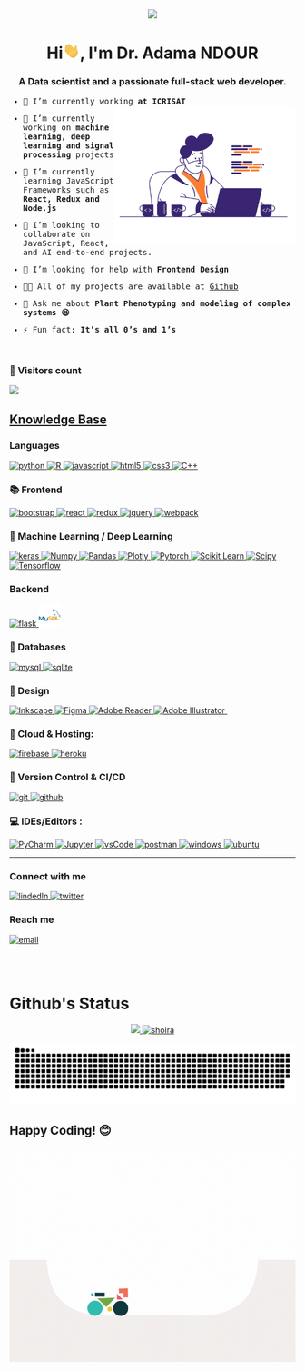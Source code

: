 <div align="center">
  <img height="auto" src="./img/davinci.png"/>
  <h1>Hi<img width="30rem" src="./img/waving.gif">, I'm Dr. Adama NDOUR</h1>
  <h3>A Data scientist and a passionate full-stack web developer.</h3>
</div>

<div>
  <samp>

- 🌱 I’m currently working **at ICRISAT** <img align="right" style="width:20rem; height:auto" src="./img/code-dev2.gif"/>

- 🔭 I’m currently working on **machine learning, deep learning and signal processing** projects

- 🌱 I’m currently learning JavaScript Frameworks such as **React, Redux and Node.js** 

- 👯 I’m looking to collaborate on JavaScript, React, and AI end-to-end projects.

- 🤝 I’m looking for help with **Frontend Design**

- 👨‍💻 All of my projects are available at [Github](https://github.com/adamavip)

- 💬 Ask me about **Plant Phenotyping and modeling of complex systems 😆**

- ⚡ Fun fact: **It’s all 0’s and 1’s**
  </samp>
</div>

<!--
**adamavip/adamavip** is a ✨ _special_ ✨ repository because its `README.md` (this file) appears on your GitHub profile.

Here are some ideas to get you started:

- 🔭 I’m currently working on ...
- 🌱 I’m currently learning ...
- 👯 I’m looking to collaborate on ...
- 🤔 I’m looking for help with ...
- 💬 Ask me about ...
- 📫 How to reach me: ...
- 😄 Pronouns: ...
- ⚡ Fun fact: ...
-->

<br />
<h3> 👱 Visitors count </h3>
<img src="https://profile-counter.glitch.me/adamavip/count.svg" />
<p>
<h2><u><b>Knowledge Base</b></u></h2>

<h3>Languages</h3>
<p>
  <a href="https://www.learnpython.org/" target="_blank"> 
    <img src="https://img.shields.io/badge/Python-3776AB?style=for-the-badge&logo=python&logoColor=white"
      alt="python"/> 
  </a>
  <a href="https://www.w3schools.com/r/" target="_blank">
    <img src="https://img.shields.io/badge/R-276DC3?style=for-the-badge&logo=r&logoColor=white"
    alt="R">
  </a>
  <a href="https://developer.mozilla.org/en-US/docs/Web/JavaScript" target="_blank"> 
    <img src="https://img.shields.io/badge/Javascript-F7DF1E.svg?style=for-the-badge&logo=javascript&logoColor=black"
      alt="javascript"/> 
  </a>
  <a href="https://www.w3.org/html/" target="_blank"> 
    <img src="https://img.shields.io/badge/html-E34F26.svg?style=for-the-badge&logo=html5&logoColor=white"
      alt="html5"/> 
  </a>
  <a href="https://www.w3schools.com/css/" target="_blank">
    <img src="https://img.shields.io/badge/css-1572B6.svg?style=for-the-badge&logo=css3&logoColor=white"
      alt="css3"/>
  </a>
   <a href="https://www.learncpp.com/" target="_blank">
    <img src="https://img.shields.io/badge/C%2B%2B-00599C?style=for-the-badge&logo=c%2B%2B&logoColor=white"
      alt="C++"/>
  </a>
</p>
<p>
<h3>📚 Frontend</h3>
</p>
<p>
      <a href="https://getbootstrap.com" target="_blank">
    <img src="https://img.shields.io/badge/bootstrap-7952B3.svg?style=for-the-badge&logo=bootstrap&logoColor=white"
      alt="bootstrap"/>
  </a>
  <a href="https://reactjs.org/" target="_blank"> 
    <img src="https://img.shields.io/badge/reactjs-61DAFB.svg?style=for-the-badge&logo=react&logoColor=black"
      alt="react"/> 
  </a>
  <a href="https://redux.js.org" target="_blank"> 
    <img src="https://img.shields.io/badge/redux-764ABC.svg?style=for-the-badge&logo=redux&logoColor=white" alt="redux"/> 
  </a> 
  <a href="https://jquery.com/" target="_blank">
    <img src="https://img.shields.io/badge/jquery-0769AD.svg?style=for-the-badge&logo=jquery&logoColor=white" alt="jquery"/> 
  </a>
  <a href="https://webpack.js.org" target="_blank">
    <img src="https://img.shields.io/badge/webpack-8DD6F9.svg?style=for-the-badge&logo=webpack&logoColor=black"
      alt="webpack"/>
  </a>
</p>

### 🍗 Machine Learning / Deep Learning
 <a href="#">
    <img src="https://img.shields.io/badge/Keras-%23D00000.svg?style=for-the-badge&logo=Keras&logoColor=whitehttps://img.shields.io/badge/webpack-8DD6F9.svg?style=for-the-badge&logo=webpack&logoColor=black"
      alt="keras"/>
  </a>
  <a href="#">
    <img src="https://img.shields.io/badge/numpy-%23013243.svg?style=for-the-badge&logo=numpy&logoColor=white"
      alt="Numpy"/>
  </a>
  <a href="#">
    <img src="https://img.shields.io/badge/pandas-%23150458.svg?style=for-the-badge&logo=pandas&logoColor=white"
      alt="Pandas"/>
  </a>
  <a href="#">
    <img src="https://img.shields.io/badge/Plotly-%233F4F75.svg?style=for-the-badge&logo=plotly&logoColor=white"
      alt="Plotly"/>
  </a>
  <a href="#">
    <img src="https://img.shields.io/badge/PyTorch-%23EE4C2C.svg?style=for-the-badge&logo=PyTorch&logoColor=white"
      alt="Pytorch"/>
  </a>
  <a href="#">
    <img src="https://img.shields.io/badge/scikit--learn-%23F7931E.svg?style=for-the-badge&logo=scikit-learn&logoColor=white"
      alt="Scikit Learn"/>
  </a>
  <a href="#">
    <img src="https://img.shields.io/badge/SciPy-%230C55A5.svg?style=for-the-badge&logo=scipy&logoColor=%white"
      alt="Scipy"/>
  </a>
  <a href="#">
    <img src="https://img.shields.io/badge/TensorFlow-%23FF6F00.svg?style=for-the-badge&logo=TensorFlow&logoColor=white"
      alt="Tensorflow"/>
  </a>

<p>

<h3>Backend</h3>
</p>
    <a href="https://flask.palletsprojects.com/en/2.1.x/" target="_blank"> 
      <img src="https://img.shields.io/badge/Flask-000000?style=for-the-badge&logo=flask&logoColor=white" alt="flask"/> 
  </a>
   <a href="https://www.mysql.com/" target="_blank"> <img src="https://raw.githubusercontent.com/devicons/devicon/master/icons/mysql/mysql-original-wordmark.svg" alt="mysql" width="40" height="40"/> </a>
</p> 
<h3>💾 Databases</h3>
<p>
  <a href="https://www.mysql.com/" target="_blank"> 
    <img src="https://img.shields.io/badge/MySQL-005C84?style=for-the-badge&logo=mysql&logoColor=white"
      alt="mysql"/>
  </a>
  <a href="https://www.sqlite.org/" target="_blank"> 
    <img src="https://img.shields.io/badge/sqlite-003B57.svg?style=for-the-badge&logo=sqlite&logoColor=white"
      alt="sqlite"/> 
  </a> 
</p>

### 🎨 Design
<p>
  <a href="#" > 
    <img src="https://img.shields.io/badge/Inkscape-e0e0e0?style=for-the-badge&logo=inkscape&logoColor=080A13"
      alt="Inkscape"/> 
  </a>
  <a href="#" > 
    <img src="https://img.shields.io/badge/figma-%23F24E1E.svg?style=for-the-badge&logo=figma&logoColor=white"
      alt="Figma"/> 
  </a>
  <a href="#" > 
    <img src="https://img.shields.io/badge/Adobe%20Acrobat%20Reader-EC1C24.svg?style=for-the-badge&logo=Adobe%20Acrobat%20Reader&logoColor=white"
      alt="Adobe Reader"/> 
  </a>
  <a href="#" > 
    <img src="https://img.shields.io/badge/adobe%20illustrator-%23FF9A00.svg?style=for-the-badge&logo=adobe%20illustrator&logoColor=white"
      alt="Adobe Illustrator"/> 
  </a>
  <a href="#" > 
    <img src=""
      alt=""/> 
  </a>
</p>

<p>
<h3>🎈 Cloud & Hosting:</h3>
<p>
  <a href="https://netlify.com/" target="_blank">
    <img src="https://img.shields.io/badge/netlify-00C7B7.svg?style=for-the-badge&logo=netlify&logoColor=black" alt="firebase"/>
  </a>
  <a href="https://heroku.com" target="_blank"> 
    <img src="https://img.shields.io/badge/heroku-430098.svg?style=for-the-badge&logo=heroku&logoColor=white"
      alt="heroku"/> 
  </a> 
</p>
<p>
<h3>🎷 Version Control & CI/CD</h3>
<p>
  <a href="https://git-scm.com/" target="_blank">
    <img src="https://img.shields.io/badge/git-F05032.svg?style=for-the-badge&logo=git&logoColor=white"
      alt="git"/>
  </a>
  <a href="https://github.com/HAMMAS-SALEEM" target="_blank">
    <img src="https://img.shields.io/badge/github-181717.svg?style=for-the-badge&logo=github&logoColor=white" alt="github" />
  </a>
</p>
<p>
<h3>💻 IDEs/Editors :</h3>
<p>
  <a href="https://www.jetbrains.com/fr-fr/pycharm/" target="_blank">
    <img src="https://img.shields.io/badge/pycharm-143?style=for-the-badge&logo=pycharm&logoColor=black&color=black&labelColor=green" alt="PyCharm"/> 
  </a>
  <a href="https://jupyter.org/" target="_blank">
    <img src="https://img.shields.io/badge/jupyter-%23FA0F00.svg?style=for-the-badge&logo=jupyter&logoColor=white" alt="Jupyter"/> 
  </a>
  <a href="https://code.visualstudio.com/" target="_blank">
    <img src="https://img.shields.io/badge/vscode-007ACC.svg?style=for-the-badge&logo=visualstudiocode&logoColor=white" alt="vsCode"/> 
  </a>
  <a href="https://postman.com" target="_blank"> 
    <img src="https://img.shields.io/badge/postman-FF6C37.svg?style=for-the-badge&logo=postman&logoColor=white" alt="postman"/>
  </a>
  <a href="https://www.microsoft.com/fr-fr/windows" target="_blank"> 
    <img src="https://img.shields.io/badge/Windows-0078D6?style=for-the-badge&logo=windows&logoColor=white" alt="windows"/>
  </a>
  <a href="https://ubuntu.com/" target="_blank"> 
      <img src="https://img.shields.io/badge/ubuntu-E95420.svg?style=for-the-badge&logo=ubuntu&logoColor=white" alt="ubuntu"/>
  </a>
</p>

----

<h3>Connect with me</h3>

<div style="margin-top:10px">
  <div>
    <a  href="https://www.linkedin.com/in/adama-ndour-a3a4344a/" target="_blank">
      <img src="https://img.shields.io/badge/Linked%20In-0A66C2.svg?style=for-the-badge&logo=linkedin&logoColor=white" alt="lindedIn"/>
    </a>
    <a href="https://twitter.com/adamavip" target="_blank">
      <img src="https://img.shields.io/badge/Twitter-1DA1F2.svg?style=for-the-badge&logo=twitter&logoColor=white" alt="twitter"/>
    </a>
  </div>
</div>
<p>
<h3>Reach me</h3>

<p>
  <a href="mailto:adamavip@gmail.com@gmail.com?subject=Feedback%20From%20Github&body=Hello," target="_blank">
    <img src="https://img.shields.io/badge/Gmail-D14836?style=for-the-badge&logo=gmail&logoColor=white" alt="email"/>
  </a>
</p>
  

<br><br>

# Github's Status

  <p align="center">
   <a href="https://github.com/adamavip">
    <img height="180em" src="https://github-readme-stats.vercel.app/api?username=adamavip&show_icons=true&theme=radical"/>
    <img height="180em" src="https://github-readme-stats.vercel.app/api/top-langs/?username=adamavip&show_icons=true&theme=midnight-white&layout=compact" alt="shoira" />
  </a>
</p>
</h3>


<div align="center">
  <img  src="./img/github-contribution-grid-snake.svg"
    alt="snake" />
</div>

## Happy Coding! 😊

<p align="center"><a href="#"><img src="./img/footer.gif"></a></p>
